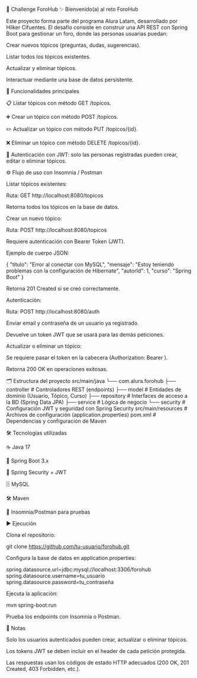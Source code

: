 💬 Challenge ForoHub
✨ Bienvenido(a) al reto ForoHub

Este proyecto forma parte del programa Alura Latam, desarrollado por Hilker Cifuentes.
El desafío consiste en construir una API REST con Spring Boot para gestionar un foro, donde las personas usuarias puedan:

Crear nuevos tópicos (preguntas, dudas, sugerencias).

Listar todos los tópicos existentes.

Actualizar y eliminar tópicos.

Interactuar mediante una base de datos persistente.

🚀 Funcionalidades principales

📋 Listar tópicos con método GET /topicos.

➕ Crear un tópico con método POST /topicos.

✏️ Actualizar un tópico con método PUT /topicos/{id}.

❌ Eliminar un tópico con método DELETE /topicos/{id}.

🔐 Autenticación con JWT: solo las personas registradas pueden crear, editar o eliminar tópicos.

⚙️ Flujo de uso con Insomnia / Postman

Listar tópicos existentes:

Ruta: GET http://localhost:8080/topicos

Retorna todos los tópicos en la base de datos.

Crear un nuevo tópico:

Ruta: POST http://localhost:8080/topicos

Requiere autenticación con Bearer Token (JWT).

Ejemplo de cuerpo JSON:

{
  "titulo": "Error al conectar con MySQL",
  "mensaje": "Estoy teniendo problemas con la configuración de Hibernate",
  "autorId": 1,
  "curso": "Spring Boot"
}


Retorna 201 Created si se creó correctamente.

Autenticación:

Ruta: POST http://localhost:8080/auth

Enviar email y contraseña de un usuario ya registrado.

Devuelve un token JWT que se usará para las demás peticiones.

Actualizar o eliminar un tópico:

Se requiere pasar el token en la cabecera (Authorization: Bearer <token>).

Retorna 200 OK en operaciones exitosas.

🗂 Estructura del proyecto
src/main/java
 └── com.alura.forohub
     ├── controller   # Controladores REST (endpoints)
     ├── model        # Entidades de dominio (Usuario, Tópico, Curso)
     ├── repository   # Interfaces de acceso a la BD (Spring Data JPA)
     ├── service      # Lógica de negocio
     └── security     # Configuración JWT y seguridad con Spring Security
src/main/resources    # Archivos de configuración (application.properties)
pom.xml               # Dependencias y configuración de Maven

🛠 Tecnologías utilizadas

☕ Java 17

🌱 Spring Boot 3.x

🔐 Spring Security + JWT

🗄 MySQL

🛠 Maven

🧪 Insomnia/Postman para pruebas

▶️ Ejecución

Clona el repositorio:

git clone https://github.com/tu-usuario/forohub.git


Configura la base de datos en application.properties:

spring.datasource.url=jdbc:mysql://localhost:3306/forohub
spring.datasource.username=tu_usuario
spring.datasource.password=tu_contraseña


Ejecuta la aplicación:

mvn spring-boot:run


Prueba los endpoints con Insomnia o Postman.

📌 Notas

Solo los usuarios autenticados pueden crear, actualizar o eliminar tópicos.

Los tokens JWT se deben incluir en el header de cada petición protegida.

Las respuestas usan los códigos de estado HTTP adecuados (200 OK, 201 Created, 403 Forbidden, etc.).